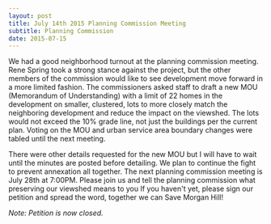 ```yaml
---
layout: post
title: July 14th 2015 Planning Commission Meeting
subtitle: Planning Commission
date: 2015-07-15
---
```

We had a good neighborhood turnout at the planning commission meeting. Rene Spring took a strong stance against the project, but the other members of the commission would like to see development move forward in a more limited fashion. The commissioners asked staff to draft a new MOU (Memorandum of Understanding) with a limit of 22 homes in the development on smaller, clustered, lots to more closely match the neighboring development and reduce the impact on the viewshed. The lots would not exceed the 10% grade line, not just the buildings per the current plan. Voting on the MOU and urban service area boundary changes were tabled until the next meeting.

There were other details requested for the new MOU but I will have to wait until the minutes are posted before detailing. We plan to continue the fight to prevent annexation all together. The next planning commission meeting is July 28th at 7:00PM. Please join us and tell the planning commission what preserving our viewshed means to you If you haven't yet, please sign our petition and spread the word, together we can Save Morgan Hill!

_Note: Petition is now closed._
